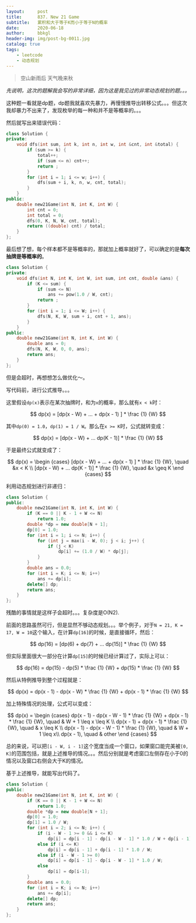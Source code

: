```yaml
---
layout:     post
title:      837. New 21 Game
subtitle:   累积和大于等于K而小于等于N的概率
date:       2020-06-18
author:     bbkgl
header-img: img/post-bg-0011.jpg
catalog: true
tags:
    - leetcode
    - 动态规划
---
```


>空山新雨后
>天气晚来秋

*先说明，这次的题解我会写的非常详细，因为这是我见过的非常动态规划的题。。。*

这种题一看就是dp题，dp题我就喜欢先暴力，再慢慢推导出转移公式。。。但这次我却暴力不出来了，发现枚举的每一种和并不是等概率的。。。

然后就写出来错误代码：

```cpp
class Solution {
private:
    void dfs(int sum, int k, int n, int w, int &cnt, int &total) {
        if (sum >= k) {
            total++;
            if (sum <= n) cnt++;
            return ;
        }
        for (int i = 1; i <= w; i++) {
            dfs(sum + i, k, n, w, cnt, total);
        }
    }
public:
    double new21Game(int N, int K, int W) {
        int cnt = 0;
        int total = 0;
        dfs(0, K, N, W, cnt, total);
        return ((double) cnt) / total;
    }
};
```

最后想了想，每个样本都不是等概率的，那就加上概率就好了，可以确定的是**每次抽牌是等概率的**。

```cpp
class Solution {
private:
    void dfs(int N, int K, int W, int sum, int cnt, double &ans) {
        if (K <= sum) {
            if (sum <= N)
                ans += pow(1.0 / W, cnt);
            return ;
        }
        for (int i = 1; i <= W; i++) {
            dfs(N, K, W, sum + i, cnt + 1, ans);
        }
    }
public:
    double new21Game(int N, int K, int W) {
        double ans = 0;
        dfs(N, K, W, 0, 0, ans);
        return ans;
    }
};
```

但是会超时，再想想怎么做优化～。

写代码前，进行公式推导。。。

这里假设`dp(x)`表示在某次抽牌时，和为`x`的概率，那么就有`x < k`时：

$$
dp(x) = [dp(x - W) + ... + dp(x - 1) ] * \frac {1} {W}
$$

其中`dp(0) = 1.0`，`dp(1) = 1 / W`。那么在`x >= K`时，公式就转变成：

$$
dp(x) = [dp(x - W) + ... dp(K - 1)] * \frac {1} {W}
$$

于是最终公式就变成了：

$$
dp(x) = \begin {cases}
[dp(x - W) + ... + dp(x - 1) ] * \frac {1} {W}, \quad &x < K \\
[dp(x - W) + ... dp(K - 1)] * \frac {1} {W}, \quad &x \geq K
\end {cases}
$$

利用动态规划进行非递归：

```cpp
class Solution {
public:
    double new21Game(int N, int K, int W) {
        if (K == 0 || K - 1 + W <= N)
            return 1.0;
        double *dp = new double[N + 1];
        dp[0] = 1.0;
        for (int i = 1; i <= N; i++) {
            for (int j = max(i - W, 0); j < i; j++) {
                if (j < K)
                    dp[i] += (1.0 / W) * dp[j];
            }
        }
        double ans = 0.0;
        for (int i = K; i <= N; i++)
            ans += dp[i];
        delete[] dp;
        return ans;
    }
};
```

残酷的事情就是这样子会超时。。。复杂度是O(N2).

前面的思路虽然可行，但是显然不够动态规划。。。举个例子，对于`N = 21, K = 17, W = 10`这个输入，在计算`dp[16]`的时候，是直接循环，然后：

$$
dp(16) = [dp(6) + dp(7) + ... dp(15)] * \frac {1} {W}
$$

但实际里面很大一部分在计算`dp[15]`的时候已经计算过了，实际上可以：

$$
dp(16) = dp(15) - dp(5) * \frac {1} {W} + dp(15) * \frac {1} {W}
$$

然后从特例推导到整个过程就是：

$$
dp(x) = dp(x - 1) - dp(x - W) * \frac {1} {W} + dp(x - 1) * \frac {1} {W}
$$

加上特殊情况的处理，公式可以变成：

$$
dp(x) = \begin {cases}
dp(x - 1) - dp(x - W - 1) * \frac {1} {W} + dp(x - 1) * \frac {1} {W}, \quad & W + 1 \leq x \leq K \\
dp(x - 1) + dp(x - 1) * \frac {1} {W}, \quad & x \leq K \\
dp(x - 1) - dp(x - W - 1) * \frac {1} {W}, \quad & W + 1 \leq x\\
dp(x - 1), \quad & other
\end {cases}
$$

总的来说，可以把`[i - W, i - 1]`这个宽度当成一个窗口，如果窗口能完美被`[0, K]`的范围包括，就是上述推导的情况。。。然后分别就是考虑窗口左侧存在小于0的情况以及窗口右侧会大于K的情况。

基于上述推导，就能写出代码了。

```cpp
class Solution {
public:
    double new21Game(int N, int K, int W) {
        if (K == 0 || K - 1 + W <= N)
            return 1.0;
        double *dp = new double[N + 1];
        dp[0] = 1.0;
        dp[1] = 1.0 / W;
        for (int i = 2; i <= N; i++) {
            if (i - W - 1 >= 0 && i <= K)
                dp[i] = dp[i - 1] - dp[i - W - 1] * 1.0 / W + dp[i - 1] * 1.0 / W;
            else if (i <= K)
                dp[i] = dp[i - 1] + dp[i - 1] * 1.0 / W;
            else if (i - W - 1 >= 0)
                dp[i] = dp[i - 1] - dp[i - W - 1] * 1.0 / W;
            else
                dp[i] = dp[i-1];
        }
        double ans = 0.0;
        for (int i = K; i <= N; i++)
            ans += dp[i];
        delete[] dp;
        return ans;
    }
};
```
